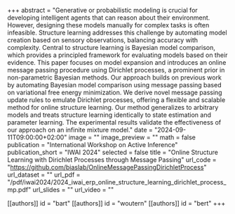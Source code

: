 +++
abstract = "Generative or probabilistic modeling is crucial for developing intelligent agents that can reason about their environment. However, designing these models manually for complex tasks is often infeasible. Structure learning addresses this challenge by automating model creation based on sensory observations, balancing accuracy with complexity. Central to structure learning is Bayesian model comparison, which provides a principled framework for evaluating models based on their evidence. This paper focuses on model expansion and introduces an online message passing procedure using Dirichlet processes, a prominent prior in non-parametric Bayesian methods. Our approach builds on previous work by automating Bayesian model comparison using message passing based on variational free energy minimization. We derive novel message passing update rules to emulate Dirichlet processes, offering a flexible and scalable method for online structure learning. Our method generalizes to arbitrary models and treats structure learning identically to state estimation and parameter learning. The experimental results validate the effectiveness of our approach on an infinite mixture model."
date = "2024-09-11T09:00:00+02:00"
image = ""
image_preview = ""
math = false
publication = "International Workshop on Active Inference"
publication_short = "IWAI 2024"
selected = false
title = "Online Structure Learning with Dirichlet Processes through Message Passing"
url_code = "https://github.com/biaslab/OnlineMessagePassingDirichletProcess"
url_dataset = ""
url_pdf = "/pdf/iwai2024/2024_iwai_erp_online_structure_learning_dirichlet_process_mp.pdf"
url_slides = ""
url_video = ""

[[authors]]
    id = "bart"
[[authors]]
    id = "woutern"
[[authors]]
    id = "bert"
+++
